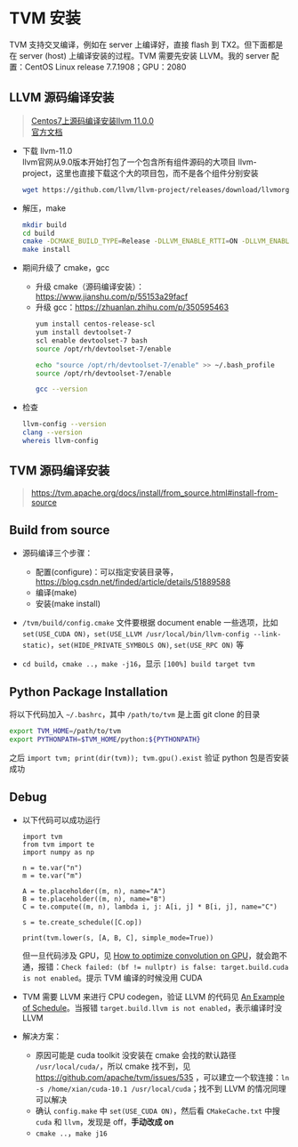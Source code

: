 # TVM 安装
TVM 支持交叉编译，例如在 server 上编译好，直接 flash 到 TX2。但下面都是在 server (host) 上编译安装的过程。TVM 需要先安装 LLVM。我的 server 配置：CentOS Linux release 7.7.1908；GPU：2080

## LLVM 源码编译安装
> [Centos7上源码编译安装llvm 11.0.0](https://zhuanlan.zhihu.com/p/350595463)   
> [官方文档](https://llvm.org/docs/GettingStarted.html#getting-the-source-code-and-building-llvm)

* 下载 llvm-11.0  
    llvm官网从9.0版本开始打包了一个包含所有组件源码的大项目 llvm-project，这里也直接下载这个大的项目包，而不是各个组件分别安装
    ```bash
    wget https://github.com/llvm/llvm-project/releases/download/llvmorg-11.1.0/llvm-project-11.1.0.src.tar.xz
    ```

* 解压，make  
    ```bash
    mkdir build 
    cd build
    cmake -DCMAKE_BUILD_TYPE=Release -DLLVM_ENABLE_RTTI=ON -DLLVM_ENABLE_PROJECTS="clang;libcxx;libcxxabi" -G "Unix Makefiles" ../llvm
    make install
    ```

* 期间升级了 cmake，gcc
    * 升级 cmake（源码编译安装）：https://www.jianshu.com/p/55153a29facf
    * 升级 gcc：https://zhuanlan.zhihu.com/p/350595463 
        ```bash
        yum install centos-release-scl
        yum install devtoolset-7
        scl enable devtoolset-7 bash
        source /opt/rh/devtoolset-7/enable

        echo "source /opt/rh/devtoolset-7/enable" >> ~/.bash_profile 
        source /opt/rh/devtoolset-7/enable

        gcc --version
        ```
* 检查
    ```bash
    llvm-config --version
    clang --version
    whereis llvm-config
    ```
    
## TVM 源码编译安装
> https://tvm.apache.org/docs/install/from_source.html#install-from-source 
## Build from source
* 源码编译三个步骤：
    * 配置(configure)：可以指定安装目录等，https://blog.csdn.net/finded/article/details/51889588
    * 编译(make)
    * 安装(make install)

* `/tvm/build/config.cmake` 文件要根据 document enable 一些选项，比如 `set(USE_CUDA ON)`，`set(USE_LLVM /usr/local/bin/llvm-config --link-static)`，`set(HIDE_PRIVATE_SYMBOLS ON)`, `set(USE_RPC ON)` 等 
* `cd build`，`cmake ..`，`make -j16`，显示 `[100%] build target tvm`

## Python Package Installation
将以下代码加入 `~/.bashrc`，其中 `/path/to/tvm` 是上面 git clone 的目录 
```bash
export TVM_HOME=/path/to/tvm 
export PYTHONPATH=$TVM_HOME/python:${PYTHONPATH}
```
之后 `import tvm; print(dir(tvm)); tvm.gpu().exist` 验证 python 包是否安装成功

## Debug
* 以下代码可以成功运行 
    ```
    import tvm
    from tvm import te
    import numpy as np

    n = te.var("n")
    m = te.var("m")

    A = te.placeholder((m, n), name="A")
    B = te.placeholder((m, n), name="B")
    C = te.compute((m, n), lambda i, j: A[i, j] * B[i, j], name="C")

    s = te.create_schedule([C.op])

    print(tvm.lower(s, [A, B, C], simple_mode=True))
    ```
    但一旦代码涉及 GPU，见 [How to optimize convolution on GPU](https://tvm.apache.org/docs/how_to/optimize_operators/opt_conv_cuda.html#sphx-glr-how-to-optimize-operators-opt-conv-cuda-py)，就会跑不通，报错：`Check failed: (bf != nullptr) is false: target.build.cuda is not enabled`。提示 TVM 编译的时候没用 CUDA
    
* TVM 需要 LLVM 来进行 CPU codegen，验证 LLVM 的代码见 [An Example of Schedule](./Background.md#an-example-of-schedule)。当报错 `target.build.llvm is not enabled`，表示编译时没 LLVM
* 解决方案：
    * 原因可能是 cuda toolkit 没安装在 cmake 会找的默认路径 `/usr/local/cuda/`，所以 cmake 找不到，见 https://github.com/apache/tvm/issues/535 ，可以建立一个软连接：`ln -s /home/xian/cuda-10.1 /usr/local/cuda`；找不到 LLVM 的情况同理可以解决
    * 确认 `config.make` 中 `set(USE_CUDA ON)`，然后看 `CMakeCache.txt` 中搜 `cuda` 和 `llvm`，发现是 off，**手动改成 on**
    * `cmake ..`，`make j16`
